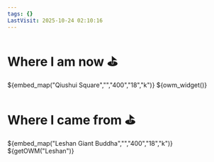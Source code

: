```yaml
---
tags: {}
LastVisit: 2025-10-24 02:10:16
---
```

# Where I am now ⛳
${embed_map("Qiushui Square","","400","18","k")}
${owm_widget()}

# Where I came from ⛳
${embed_map("Leshan Giant Buddha","","400","18","k")}
${getOWM("Leshan")}
